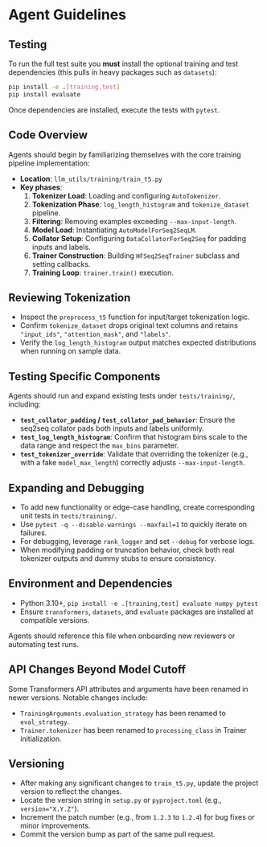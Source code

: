 # Agent Guidelines

## Testing
To run the full test suite you **must** install the optional training and test
dependencies (this pulls in heavy packages such as `datasets`):

```bash
pip install -e .[training,test]
pip install evaluate
```

Once dependencies are installed, execute the tests with `pytest`.

## Code Overview
Agents should begin by familiarizing themselves with the core training pipeline implementation:
- **Location**: `llm_utils/training/train_t5.py`
- **Key phases**:
  1. **Tokenizer Load**: Loading and configuring `AutoTokenizer`.
  2. **Tokenization Phase**: `log_length_histogram` and `tokenize_dataset` pipeline.
  3. **Filtering**: Removing examples exceeding `--max-input-length`.
  4. **Model Load**: Instantiating `AutoModelForSeq2SeqLM`.
  5. **Collator Setup**: Configuring `DataCollatorForSeq2Seq` for padding inputs and labels.
  6. **Trainer Construction**: Building `HFSeq2SeqTrainer` subclass and setting callbacks.
  7. **Training Loop**: `trainer.train()` execution.

## Reviewing Tokenization
- Inspect the `preprocess_t5` function for input/target tokenization logic.
- Confirm `tokenize_dataset` drops original text columns and retains `"input_ids"`, `"attention_mask"`, and `"labels"`.
- Verify the `log_length_histogram` output matches expected distributions when running on sample data.

## Testing Specific Components
Agents should run and expand existing tests under `tests/training/`, including:
- **`test_collator_padding` / `test_collator_pad_behavior`**: Ensure the seq2seq collator pads both inputs and labels uniformly.
- **`test_log_length_histogram`**: Confirm that histogram bins scale to the data range and respect the `max_bins` parameter.
- **`test_tokenizer_override`**: Validate that overriding the tokenizer (e.g., with a fake `model_max_length`) correctly adjusts `--max-input-length`.

## Expanding and Debugging
- To add new functionality or edge-case handling, create corresponding unit tests in `tests/training/`.
- Use `pytest -q --disable-warnings --maxfail=1` to quickly iterate on failures.
- For debugging, leverage `rank_logger` and set `--debug` for verbose logs.
- When modifying padding or truncation behavior, check both real tokenizer outputs and dummy stubs to ensure consistency.


## Environment and Dependencies
- Python 3.10+, `pip install -e .[training,test] evaluate numpy pytest`
- Ensure `transformers`, `datasets`, and `evaluate` packages are installed at compatible versions.


Agents should reference this file when onboarding new reviewers or automating test runs.


## API Changes Beyond Model Cutoff

Some Transformers API attributes and arguments have been renamed in newer versions. Notable changes include:

- `TrainingArguments.evaluation_strategy` has been renamed to `eval_strategy`.
- `Trainer.tokenizer` has been renamed to `processing_class` in Trainer initialization.

## Versioning
- After making any significant changes to `train_t5.py`, update the project version to reflect the changes.
- Locate the version string in `setup.py` or `pyproject.toml` (e.g., `version="X.Y.Z"`).
- Increment the patch number (e.g., from `1.2.3` to `1.2.4`) for bug fixes or minor improvements.
- Commit the version bump as part of the same pull request.
